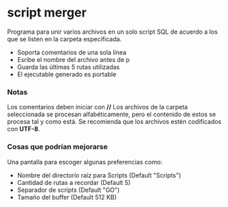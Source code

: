 # script merger

Programa para unir varios archivos en un solo script SQL de acuerdo a los que se listen en la carpeta especificada. 
- Soporta comentarios de una sola línea 
- Esribe el nombre del archivo antes de p
- Guarda las últimas 5 rutas utilizadas
- El ejecutable generado es portable

### Notas
Los comentarios deben iniciar con **//**
Los archivos de la carpeta seleccionada se procesan alfabéticamente, pero el contenido de estos se procesa tal y como está.
Se recomienda que los archivos estén codificados con **UTF-8**. 




### Cosas que podrían mejorarse

Una pantalla para escoger algunas preferencias como:
- Nombre del directorio raíz para Scripts (Default "Scripts")
- Cantidad de rutas a recordar (Default 5)
- Separador de scripts (Default "GO")
- Tamaño del buffer (Default 512 KB)
